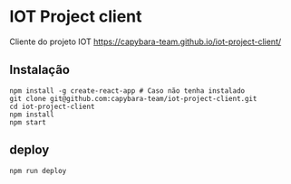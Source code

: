 # IOT Project client

Cliente do projeto IOT https://capybara-team.github.io/iot-project-client/

## Instalação

    npm install -g create-react-app # Caso não tenha instalado
    git clone git@github.com:capybara-team/iot-project-client.git
    cd iot-project-client
    npm install
    npm start

## deploy

    npm run deploy